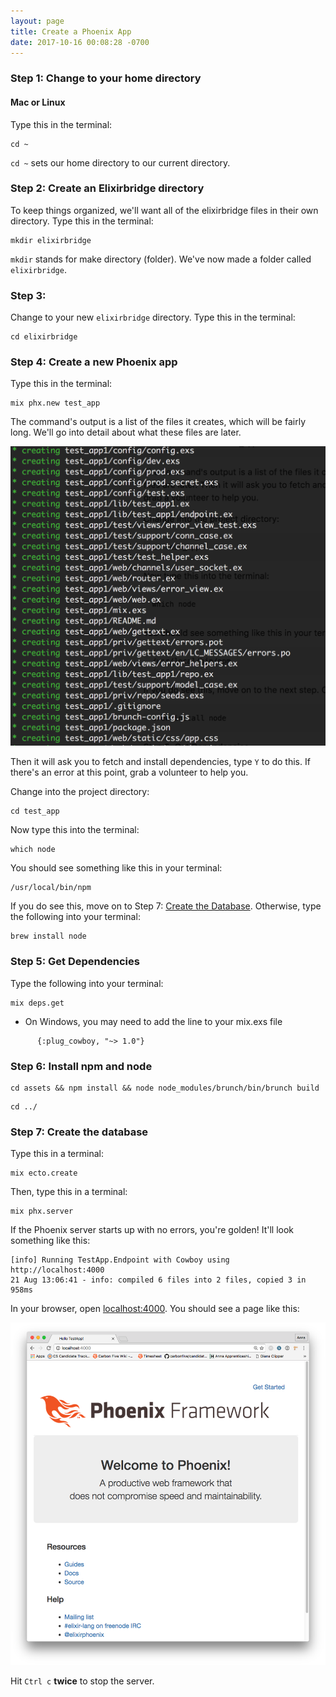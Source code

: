 ```yaml
---
layout: page
title: Create a Phoenix App
date: 2017-10-16 00:08:28 -0700
---
```


### Step 1: Change to your home directory

#### Mac or Linux

Type this in the terminal:

```
cd ~
```

`cd ~` sets our home directory to our current directory.

### Step 2: Create an Elixirbridge directory

To keep things organized, we'll want all of the elixirbridge files in their own directory. Type this in the terminal:

```
mkdir elixirbridge
```

`mkdir` stands for make directory (folder). We've now made a folder called `elixirbridge`.

### Step 3:

Change to your new `elixirbridge` directory. Type this in the terminal:

```
cd elixirbridge
```

### Step 4: Create a new Phoenix app

Type this in the terminal:

```
mix phx.new test_app
```

The command's output is a list of the files it creates, which will be fairly long. We'll go into detail about what these files are later.

![phoenix app output](/assets/phoenix-new-app-output.png)

Then it will ask you to fetch and install dependencies, type `Y` to do this. If there's an error at this point, grab a volunteer to help you.

Change into the project directory:

```
cd test_app
```

Now type this into the terminal:

```
which node
```

You should see something like this in your terminal:

```
/usr/local/bin/npm
```

If you do see this, move on to Step 7: [Create the Database](#create-database). Otherwise, type the following into your terminal:

```
brew install node
```

### Step 5: Get Dependencies

Type the following into your terminal:

```
mix deps.get
```

- On Windows, you may need to add the line to your mix.exs file

```
      {:plug_cowboy, "~> 1.0"}
```

### Step 6: Install npm and node

```
cd assets && npm install && node node_modules/brunch/bin/brunch build
```

```
cd ../
```

### Step 7: Create the database

Type this in a terminal:

```
mix ecto.create
```

Then, type this in a terminal:

```
mix phx.server
```

If the Phoenix server starts up with no errors, you're golden! It'll look something like this:

```
[info] Running TestApp.Endpoint with Cowboy using http://localhost:4000
21 Aug 13:06:41 - info: compiled 6 files into 2 files, copied 3 in 958ms
```

In your browser, open [localhost:4000](http://localhost:4000). You should see a page like this:

![](/assets/welcome-to-phoenix.png)

Hit `Ctrl c` **twice** to stop the server.
